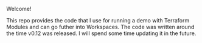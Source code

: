 Welcome!

This repo provides the code that I use for running a demo with Terraform Modules and can go futher into Workspaces. The code was written around the time v0.12 was released. I will spend some time updating it in the future.